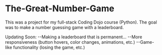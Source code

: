 # The-Great-Number-Game

This was a project for my full-stack Coding Dojo course (Python). The goal was to make a number guessing game with a leaderboard.

Updating Soon:
--Making a leaderboard that is permanent...
--More responsiveness (button hovers, color changes, animations, etc.)
--Game-like functionality (losing the game, etc.)
